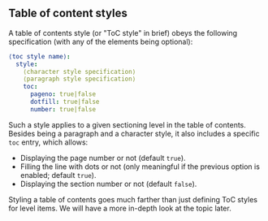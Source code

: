 ## Table of content styles

A table of contents style (or "ToC style" in brief) obeys the following specification
(with any of the elements being optional):

```yaml
⟨toc style name⟩:
  style:
    ⟨character style specification⟩
    ⟨paragraph style specification⟩
    toc:
      pageno: true|false
      dotfill: true|false
      number: true|false
```

Such a style applies to a given sectioning level in the table of contents.
Besides being a paragraph and a character style, it also includes a specific `toc` entry,
which allows:

 - Displaying the page number or not (default `true`).
 - Filling the line with dots or not (only meaningful if the previous option is
   enabled; default `true`).
 - Displaying the section number or not (default `false`).

Styling a table of contents goes much farther than just defining ToC styles
for level items. We will have a more in-depth look at the topic later.
